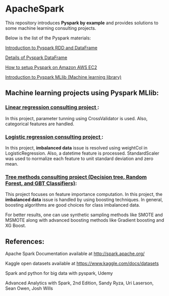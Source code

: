 <h1>ApacheSpark</h1> 

This repository introduces **Pyspark by example** and provides solutions to some machine learning consulting projects.

Below is the list of the Pyspark materials:

<a href="pyspark-test.ipynb">Introduction to Pyspark RDD and DataFrame</a>

<a href="dataFrame-basics.ipynb">Details of Pyspark DataFrame</a>

<a href="PySpark-AWS-EC2.ipynb">How to setup Pyspark on Amazon AWS EC2 </a>

<a href="pyspark-MLlib.ipynb"> Introduction to Pyspark MLlib (Machine learning library) </a>

## Machine learning projects using Pyspark MLlib:

### <a href="Linear_Regression_Consulting_Project.ipynb"> Linear regression consulting project </a>:

In this project, parameter tunning using CrossValidator is used. Also, categorical features are handled.

### <a href="Logistic_Regression_Consulting_Project.ipynb"> Logistic regression consulting project </a>:

In this project, **imbalanced data** issue is resolved using weightCol in LogisticRegression. Also, a datetime feature is processed. StandardScaler was used to normalize each feature to unit standard deviation and zero mean.

### <a href="Tree_Methods_Consulting_Project.ipynb"> Tree methods consulting project (Decision tree, Random Forest, and GBT Classifiers)</a>:

This project focuses on feature importance computation. In this project, the **imbalanced data** issue is handled by using boosting techniques. In general, boosting algorithms are good choices for class imbalanced data.

For better results, one can use synthetic sampling methods like SMOTE and MSMOTE along with advanced boosting methods like Gradient boosting and XG Boost.



## References:

Apache Spark Documentation available at http://spark.apache.org/

Kaggle open datasets available at https://www.kaggle.com/docs/datasets

Spark and python for big data with pyspark, Udemy

Advanced Analytics with Spark, 2nd Edition, Sandy Ryza, Uri Laserson, Sean Owen, Josh Wills


